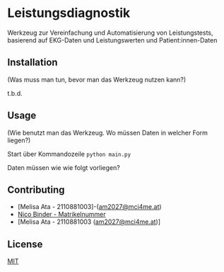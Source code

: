 # Leistungsdiagnostik

Werkzeug zur Vereinfachung und Automatisierung von Leistungstests, basierend auf EKG-Daten und Leistungswerten und Patient:innen-Daten

## Installation

(Was muss man tun, bevor man das Werkzeug nutzen kann?)

t.b.d.

## Usage

(Wie benutzt man das Werkzeug. Wo müssen Daten in welcher Form liegen?)

Start über Kommandozeile
```python main.py```

Daten müssen wie wie folgt vorliegen?

## Contributing

- [Melisa Ata - 2110881003]-(am2027@mci4me.at)
- [Nico Binder - Matrikelnummer](email)
- [Melisa Ata - 2110881003 (am2027@mci4me.at)]

## License
[MIT](https://choosealicense.com/licenses/mit/)
